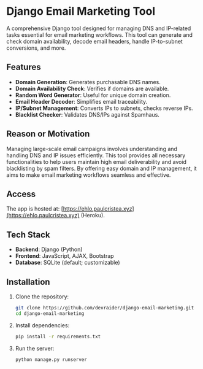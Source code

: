 # Django Email Marketing Tool

A comprehensive Django tool designed for managing DNS and IP-related tasks essential for email marketing workflows. This tool can generate and check domain availability, decode email headers, handle IP-to-subnet conversions, and more.

## Features

- **Domain Generation**: Generates purchasable DNS names.
- **Domain Availability Check**: Verifies if domains are available.
- **Random Word Generator**: Useful for unique domain creation.
- **Email Header Decoder**: Simplifies email traceability.
- **IP/Subnet Management**: Converts IPs to subnets, checks reverse IPs.
- **Blacklist Checker**: Validates DNS/IPs against Spamhaus.

## Reason or Motivation

Managing large-scale email campaigns involves understanding and handling DNS and IP issues efficiently.
This tool provides all necessary functionalities to help users maintain high email deliverability and avoid blacklisting by spam filters. By offering easy domain and IP management, it aims to make email marketing workflows seamless and effective.

## Access

The app is hosted at: [https://ehlo.paulcristea.xyz](https://ehlo.paulcristea.xyz) (Heroku).

## Tech Stack

- **Backend**: Django (Python)
- **Frontend**: JavaScript, AJAX, Bootstrap
- **Database**: SQLite (default; customizable)

## Installation

1. Clone the repository:
    ```bash
    git clone https://github.com/devraider/django-email-marketing.git
    cd django-email-marketing
    ```
2. Install dependencies:
    ```bash
    pip install -r requirements.txt
    ```
3. Run the server:
    ```bash
    python manage.py runserver
    ```
